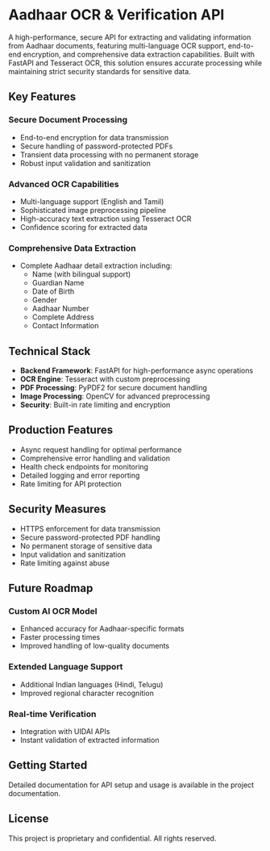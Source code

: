 # Aadhaar OCR & Verification API

A high-performance, secure API for extracting and validating information from Aadhaar documents, featuring multi-language OCR support, end-to-end encryption, and comprehensive data extraction capabilities. Built with FastAPI and Tesseract OCR, this solution ensures accurate processing while maintaining strict security standards for sensitive data.

## Key Features

### Secure Document Processing
- End-to-end encryption for data transmission
- Secure handling of password-protected PDFs
- Transient data processing with no permanent storage
- Robust input validation and sanitization

### Advanced OCR Capabilities
- Multi-language support (English and Tamil)
- Sophisticated image preprocessing pipeline
- High-accuracy text extraction using Tesseract OCR
- Confidence scoring for extracted data

### Comprehensive Data Extraction
- Complete Aadhaar detail extraction including:
  - Name (with bilingual support)
  - Guardian Name
  - Date of Birth
  - Gender
  - Aadhaar Number
  - Complete Address
  - Contact Information

## Technical Stack

- **Backend Framework**: FastAPI for high-performance async operations
- **OCR Engine**: Tesseract with custom preprocessing
- **PDF Processing**: PyPDF2 for secure document handling
- **Image Processing**: OpenCV for advanced preprocessing
- **Security**: Built-in rate limiting and encryption

## Production Features

- Async request handling for optimal performance
- Comprehensive error handling and validation
- Health check endpoints for monitoring
- Detailed logging and error reporting
- Rate limiting for API protection

## Security Measures

- HTTPS enforcement for data transmission
- Secure password-protected PDF handling
- No permanent storage of sensitive data
- Input validation and sanitization
- Rate limiting against abuse

## Future Roadmap

### Custom AI OCR Model
- Enhanced accuracy for Aadhaar-specific formats
- Faster processing times
- Improved handling of low-quality documents

### Extended Language Support
- Additional Indian languages (Hindi, Telugu)
- Improved regional character recognition

### Real-time Verification
- Integration with UIDAI APIs
- Instant validation of extracted information

## Getting Started

Detailed documentation for API setup and usage is available in the project documentation.

## License

This project is proprietary and confidential. All rights reserved.